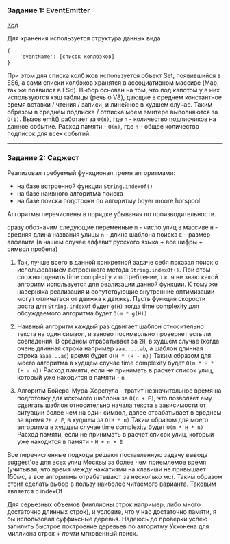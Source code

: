 ### Задание 1: EventEmitter

[Код](https://github.com/mrpq/shri_algos_2)

Для хранения используется структура данных вида

```
{
    'eventName': [список коллбэков]
}
```

При этом для списка колбэков используется объект Set, появившийся в ES6, а сами списки колбэков хранятся в ассоциативном массиве (Map, так же появился в ES6). Выбор основан на том, что под капотом у в них используются хэш таблицы (речь о V8), дающие в среднем константное время вставки / чтения / записи, и линейное в худшем случае. Таким образом в среднем подписка / отписка моем эмитере выполняются за `O(1)`. Вызов emit() работает за `O(n)`, где `n` - количество подписчиков на данное событие. Расход памяти - `O(n)`, где `n` - общее количество подписок для всех событий.

---

### Задание 2: Саджест

Реализовал требуемый функционал тремя алгоритмами:

* на базе встроенной функции `String.indexOf()`
* на базе наивного алгоритма поиска
* на базе поиска подстроки по алгоритму boyer moore horspool

Алгоритмы перечислены в порядке убывания по производительности.

сразу обозначим следующие переменные
`m` - число улиц в массиве
`H` - средняя длина названия улицы
`n` - длина шаблона поиска
`E` - размер алфавита (в нашем случае алфавит русского языка + все цифры + символ пробела)

1.  Так, лучше всего в данной конкретной задаче себя показал поиск с использованием встроенного метода `String.indexOf()`. При этом сложно оценить time complexity и потребление, т.к. я не знаю какой алгоритм используется для реализации данной функции. К тому же наверняка реализация и сопутствующие внутренние оптимизации могут отличаться от движка к движку. Пусть функция скорости роста для `String.indexOf` будет `g(H)`
    тогда time complexity для обсуждаемого алгоритма будет `O(m * g(H))`

2.  Наивный алгоритм каждый раз сдвигает шаблон относительно текста на один символ, и заново посимвольно проверяет есть ли совпадения. В среднем отрабатывает за `2H`, в худшем случае (когда очень длинная строка например `aaa.....ab`, а шаблон длинная строка `aaaa...ac`) время будет `O(H * (H - n))`
    Таким образом для моего алгоритма в худщем случае time complexity будет `O(m * H * (H - n))`
    Расход памяти, если не принимать в расчет список улиц, который уже находится в памяти - `n`

3.  Алгоритм Бойера-Мура-Хорспула - тратит незначительное время на подготовку для искомого шаблона за `O(n + E)`, что позволяет ему сдвигать шаблон относительно начала текста в зависимости от ситуации более чем на один символ, далее отрабатывает в среднем за время `2H / E`, в худшем за `O(H * n)`
    Таким образом для моего алгоритма в худщем случае time complexity будет `O(m * H * n)`  
    Расход памяти, если не принимать в расчет список улиц, который уже находится в памяти - `H + n + E`

Все перечисленные подходы решают поставленную задачу вывода suggest'ов для всех улиц Москвы за более чем приемлемое время (учитывая, что время между нажатиями на клавиши не привышает 150мс, а все алгоритмы отрабатывают за несколько мс). Таким образом стоит сделать выбор в пользу наиболее читаемого варианта. Таковым является c indexOf

Для серьезных объемов (миллионы строк например, либо много достаточно длинных строк), и условие, что у нас достаточно памяти, я бы использовал суффиксные деревья. Надеюсь до проверки успею запилить быстрое построение деревьев по алгоритму Укконена для миллиона строк + _почти_ мгновенный поиск.
